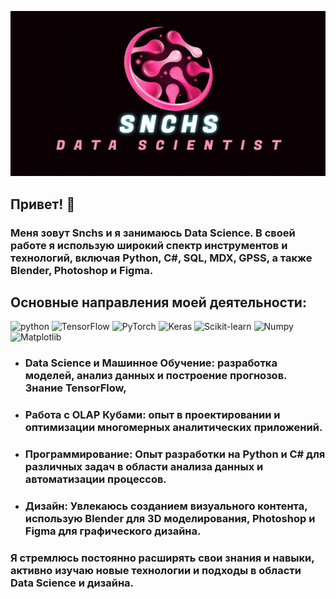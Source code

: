 ![logo](img/logo.png)



## Привет! 👋
### Меня зовут Snchs и я занимаюсь Data Science. В своей работе я использую широкий спектр инструментов и технологий, включая Python, C#, SQL, MDX, GPSS, а также Blender, Photoshop и Figma.

## Основные направления моей деятельности:
![python](https://img.shields.io/badge/Python-black?style=for-the-badge&logo=python&logoColor=pink)
![TensorFlow](https://img.shields.io/badge/TensorFlow-black?style=for-the-badge&logo=TensorFlow&logoColor=pink)
![PyTorch](https://img.shields.io/badge/PyTorch-black?style=for-the-badge&logo=PyTorch&logoColor=pink)
![Keras](https://img.shields.io/badge/Keras-black?style=for-the-badge&logo=Keras&logoColor=pink)
![Scikit-learn](https://img.shields.io/badge/Scikit_learn-black?style=for-the-badge&logo=Scikit-learn&logoColor=pink)
![Numpy](https://img.shields.io/badge/Numpy-black?style=for-the-badge&logo=Numpy&logoColor=pink)
![Matplotlib](https://img.shields.io/badge/Matplotlib-black?style=for-the-badge&logo=python&logoColor=pink)
- ### **Data Science и Машинное Обучение:** разработка моделей, анализ данных и построение прогнозов. Знание TensorFlow, 
- ### **Работа с OLAP Кубами:** опыт в проектировании и оптимизации многомерных аналитических приложений.
- ### **Программирование:** Опыт разработки на Python и C# для различных задач в области анализа данных и автоматизации процессов.
- ### **Дизайн:** Увлекаюсь созданием визуального контента, использую Blender для 3D моделирования, Photoshop и Figma для графического дизайна.

### Я стремлюсь постоянно расширять свои знания и навыки, активно изучаю новые технологии и подходы в области Data Science и дизайна.
